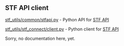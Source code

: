 ## STF API client

[stf_utils/common/stfapi.py](../stf_utils/common/stfapi.py) - Python API for [STF API](https://github.com/openstf/stf/blob/master/doc/API.md)

[stf_utils/stf_connect/client.py](../stf_utils/stf_connect/client.py) - Python client for [STF API](https://github.com/openstf/stf/blob/master/doc/API.md)

Sorry, no documentation here, yet.
